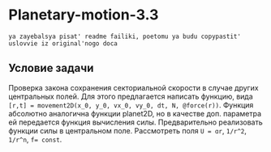 # Planetary-motion-3.3
```
ya zayebalsya pisat' readme failiki, poetomu ya budu copypastit' uslovvie iz original'nogo doca
```
## Условие задачи
Проверка закона сохранения секториальной скорости в случае других центральных полей. Для этого предлагается написать функцию, вида `[r,t] = movement2D(x_0, y_0, vx_0, vy_0, dt, N, @force(r))`. Функция абсолютно аналогична функции planet2D, но в качестве доп. параметра ей передается функция вычисления силы. Предварительно реализовать функции силы в центральном поле. Рассмотреть поля `U = ɑr`, `1/r^2`, `1/r^n`, `f= const`. 
